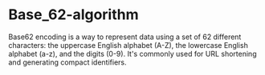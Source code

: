 # Base_62-algorithm
Base62 encoding is a way to represent data using a set of 62 different characters: the uppercase English alphabet (A-Z), the lowercase English alphabet (a-z), and the digits (0-9). It's commonly used for URL shortening and generating compact identifiers.
